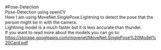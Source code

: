 #Pose-Detection
<br>
Pose-Detection using openCV
<br>
Here I am using MoveNet.SinglePose.Lightning to detect the pose that the person might be in with the camera.
<br>
Lightning model is a much faster but it is less accurate than thunder.
<br>
If you want to read more about the models you can go to: https://storage.googleapis.com/movenet/MoveNet.SinglePose%20Model%20Card.pdf
